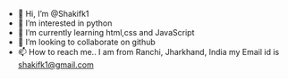 - 👋 Hi, I’m @Shakifk1
- 👀 I’m interested in python
- 🌱 I’m currently learning html,css and JavaScript
- 💞️ I’m looking to collaborate on github
- 📫 How to reach me.. I am from Ranchi, Jharkhand, India my Email id is shakifk1@gmail.com

<!---
Shakifk1/Shakifk1 is a ✨ special ✨ repository because its `README.md` (this file) appears on your GitHub profile.
You can click the Preview link to take a look at your changes.
--->
